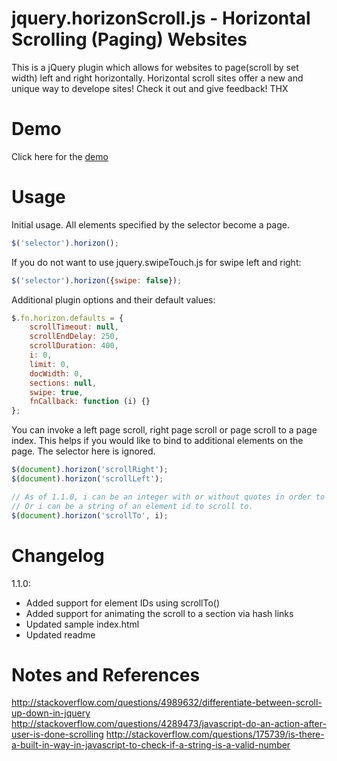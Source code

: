jquery.horizonScroll.js - Horizontal Scrolling (Paging) Websites
=======================
This is a jQuery plugin which allows for websites to page(scroll by set width) left and right horizontally. Horizontal scroll sites offer a new and unique way to develope sites! Check it out and give feedback! THX

Demo
=======================
Click here for the [demo](https://fraules.github.io/Test/#section-section1)

Usage
=======================
Initial usage. All elements specified by the selector become a page.
```javascript
$('selector').horizon();
```

If you do not want to use jquery.swipeTouch.js for swipe left and right:
```javascript
$('selector').horizon({swipe: false});
```

Additional plugin options and their default values:
```javascript
$.fn.horizon.defaults = {
    scrollTimeout: null,
    scrollEndDelay: 250,
    scrollDuration: 400,
    i: 0,
    limit: 0,
    docWidth: 0,
    sections: null,
    swipe: true,
    fnCallback: function (i) {}
};
```

You can invoke a left page scroll, right page scroll or page scroll to a page index. This helps if you would like to bind to additional elements on the page.
The selector here is ignored.
```javascript
$(document).horizon('scrollRight');
$(document).horizon('scrollLeft');

// As of 1.1.0, i can be an integer with or without quotes in order to scroll to an index.
// Or i can be a string of an element id to scroll to.
$(document).horizon('scrollTo', i); 
```

Changelog
=======================
1.1.0:
- Added support for element IDs using scrollTo()
- Added support for animating the scroll to a section via hash links
- Updated sample index.html
- Updated readme

Notes and References
====================
http://stackoverflow.com/questions/4989632/differentiate-between-scroll-up-down-in-jquery
http://stackoverflow.com/questions/4289473/javascript-do-an-action-after-user-is-done-scrolling
http://stackoverflow.com/questions/175739/is-there-a-built-in-way-in-javascript-to-check-if-a-string-is-a-valid-number

